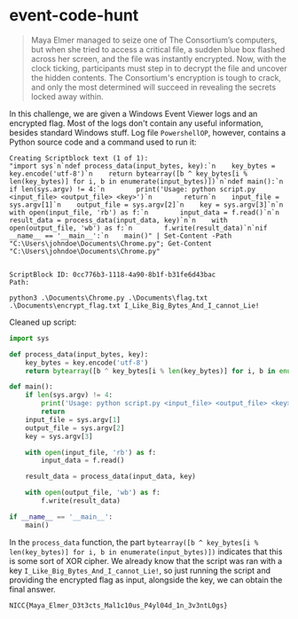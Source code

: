 # event-code-hunt
> Maya Elmer managed to seize one of The Consortium’s computers, but when she tried to access a critical file, a sudden blue box flashed across her screen, and the file was instantly encrypted. Now, with the clock ticking, participants must step in to decrypt the file and uncover the hidden contents. The Consortium's encryption is tough to crack, and only the most determined will succeed in revealing the secrets locked away within.

In this challenge, we are given a Windows Event Viewer logs and an encrypted flag. Most of the logs don't contain any useful information, besides standard Windows stuff. Log file `PowershellOP`, however, contains a Python source code and a command used to run it:

```
Creating Scriptblock text (1 of 1):
"import sys`n`ndef process_data(input_bytes, key):`n    key_bytes = key.encode('utf-8')`n    return bytearray([b ^ key_bytes[i % len(key_bytes)] for i, b in enumerate(input_bytes)])`n`ndef main():`n    if len(sys.argv) != 4:`n        print('Usage: python script.py <input_file> <output_file> <key>')`n        return`n    input_file = sys.argv[1]`n    output_file = sys.argv[2]`n    key = sys.argv[3]`n`n    with open(input_file, 'rb') as f:`n        input_data = f.read()`n`n    result_data = process_data(input_data, key)`n`n    with open(output_file, 'wb') as f:`n        f.write(result_data)`n`nif __name__ == '__main__':`n    main()" | Set-Content -Path "C:\Users\johndoe\Documents\Chrome.py"; Get-Content "C:\Users\johndoe\Documents\Chrome.py"


ScriptBlock ID: 0cc776b3-1118-4a90-8b1f-b31fe6d43bac
Path: 
```

```
python3 .\Documents\Chrome.py .\Documents\flag.txt .\Documents\encrypt_flag.txt I_Like_Big_Bytes_And_I_cannot_Lie!
```

Cleaned up script:

```py
import sys

def process_data(input_bytes, key):
    key_bytes = key.encode('utf-8')
    return bytearray([b ^ key_bytes[i % len(key_bytes)] for i, b in enumerate(input_bytes)])

def main():
    if len(sys.argv) != 4:
        print('Usage: python script.py <input_file> <output_file> <key>')
        return
    input_file = sys.argv[1]
    output_file = sys.argv[2]
    key = sys.argv[3]

    with open(input_file, 'rb') as f:
        input_data = f.read()

    result_data = process_data(input_data, key)

    with open(output_file, 'wb') as f:
        f.write(result_data)

if __name__ == '__main__':
    main()
```

In the `process_data` function, the part `bytearray([b ^ key_bytes[i % len(key_bytes)] for i, b in enumerate(input_bytes)])` indicates that this is some sort of XOR cipher. We already know that the script was ran with a key `I_Like_Big_Bytes_And_I_cannot_Lie!`, so just running the script and providing the encrypted flag as input, alongside the key, we can obtain the final answer.

`NICC{Maya_Elmer_D3t3cts_Mal1c10us_P4yl04d_1n_3v3ntL0gs}`